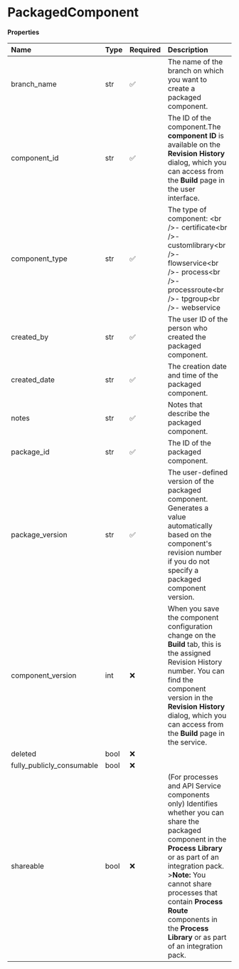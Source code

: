 # PackagedComponent

**Properties**

| Name                      | Type | Required | Description                                                                                                                                                                                                                                                                                                            |
| :------------------------ | :--- | :------- | :--------------------------------------------------------------------------------------------------------------------------------------------------------------------------------------------------------------------------------------------------------------------------------------------------------------------- |
| branch_name               | str  | ✅       | The name of the branch on which you want to create a packaged component.                                                                                                                                                                                                                                               |
| component_id              | str  | ✅       | The ID of the component.The **component ID** is available on the **Revision History** dialog, which you can access from the **Build** page in the user interface.                                                                                                                                                      |
| component_type            | str  | ✅       | The type of component: \<br /\>- certificate\<br /\>- customlibrary\<br /\>- flowservice\<br /\>- process\<br /\>- processroute\<br /\>- tpgroup\<br /\>- webservice                                                                                                                                                   |
| created_by                | str  | ✅       | The user ID of the person who created the packaged component.                                                                                                                                                                                                                                                          |
| created_date              | str  | ✅       | The creation date and time of the packaged component.                                                                                                                                                                                                                                                                  |
| notes                     | str  | ✅       | Notes that describe the packaged component.                                                                                                                                                                                                                                                                            |
| package_id                | str  | ✅       | The ID of the packaged component.                                                                                                                                                                                                                                                                                      |
| package_version           | str  | ✅       | The user-defined version of the packaged component. Generates a value automatically based on the component's revision number if you do not specify a packaged component version.                                                                                                                                       |
| component_version         | int  | ❌       | When you save the component configuration change on the **Build** tab, this is the assigned Revision History number. You can find the component version in the **Revision History** dialog, which you can access from the **Build** page in the service.                                                               |
| deleted                   | bool | ❌       |                                                                                                                                                                                                                                                                                                                        |
| fully_publicly_consumable | bool | ❌       |                                                                                                                                                                                                                                                                                                                        |
| shareable                 | bool | ❌       | \(For processes and API Service components only\) Identifies whether you can share the packaged component in the **Process Library** or as part of an integration pack. \>**Note:** You cannot share processes that contain **Process Route** components in the **Process Library** or as part of an integration pack. |

